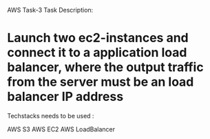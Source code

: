 
AWS Task-3
Task Description:

# Launch two ec2-instances and connect it to a application load balancer, where the output traffic from the server must be an load balancer IP address

Techstacks needs to be used : 

AWS S3
AWS EC2
AWS LoadBalancer

